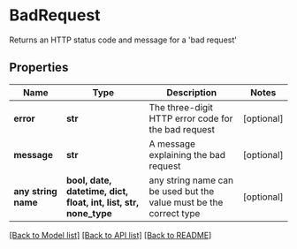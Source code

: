 # BadRequest

Returns an HTTP status code and message for a 'bad request'

## Properties
Name | Type | Description | Notes
------------ | ------------- | ------------- | -------------
**error** | **str** | The three-digit HTTP error code for the bad request | [optional] 
**message** | **str** | A message explaining the bad request | [optional] 
**any string name** | **bool, date, datetime, dict, float, int, list, str, none_type** | any string name can be used but the value must be the correct type | [optional]

[[Back to Model list]](../README.md#documentation-for-models) [[Back to API list]](../README.md#documentation-for-api-endpoints) [[Back to README]](../README.md)


